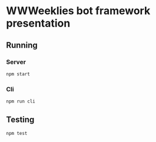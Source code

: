 WWWeeklies bot framework presentation
=====================================

Running
-------

### Server

```bash
npm start
```


### Cli

```bash
npm run cli
```

Testing
-------

```
npm test
```
